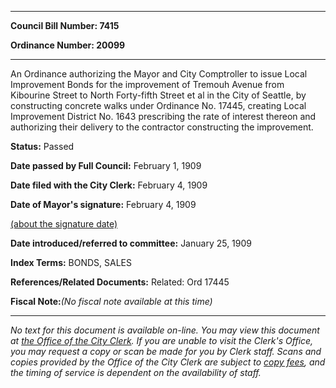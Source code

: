

********

**Council Bill Number: 7415**
   
**Ordinance Number: 20099**
********

 An Ordinance authorizing the Mayor and City Comptroller to issue Local Improvement Bonds for the improvement of Tremouh Avenue from Kibourine Street to North Forty-fifth Street et al in the City of Seattle, by constructing concrete walks under Ordinance No. 17445, creating Local Improvement District No. 1643 prescribing the rate of interest thereon and authorizing their delivery to the contractor constructing the improvement.

**Status:** Passed
   
**Date passed by Full Council:** February 1, 1909
   
**Date filed with the City Clerk:** February 4, 1909
   
**Date of Mayor's signature:** February 4, 1909
   
[(about the signature date)](/~public/approvaldate.htm)
   
   
   
**Date introduced/referred to committee:** January 25, 1909
   
   
**Index Terms:** BONDS, SALES

**References/Related Documents:** Related: Ord 17445

**Fiscal Note:**_(No fiscal note available at this time)_
********

_No text for this document is available on-line. You may view this document at [the Office of the City Clerk](http://www.seattle.gov/leg/clerk/contactUs.htm). If you are unable to visit the Clerk's Office, you may request a copy or scan be made for you by Clerk staff. Scans and copies provided by the Office of the City Clerk are subject to [copy fees](http://clerk.seattle.gov/~public/clerkfees.htm), and the timing of service is dependent on the availability of staff._

